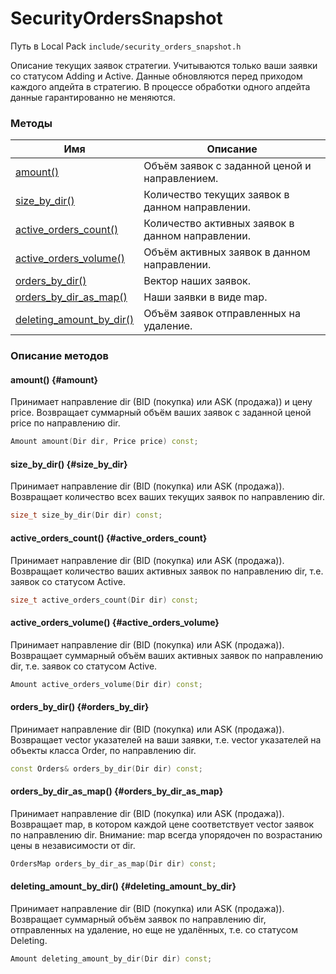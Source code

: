 # SecurityOrdersSnapshot

Путь в Local Pack `include/security_orders_snapshot.h`

Описание текущих заявок стратегии.
Учитываются только ваши заявки со статусом Adding и Active.
Данные обновляются перед приходом каждого апдейта в стратегию.
В процессе обработки одного апдейта данные гарантированно не меняются.

### Методы

| Имя | Описание |
| --- | --- |
| [amount()](#amount) | Объём заявок с заданной ценой и направлением. |
| [size_by_dir()](#size_by_dir) | Количество текущих заявок в данном направлении. |
| [active_orders_count()](#active_orders_count) | Количество активных заявок в данном направлении. |
| [active_orders_volume()](#active_orders_volume) | Объём активных заявок в данном направлении. |
| [orders_by_dir()](#orders_by_dir) | Вектор наших заявок. |
| [orders_by_dir_as_map()](#orders_by_dir_as_map) | Наши заявки в виде map. |
| [deleting_amount_by_dir()](#deleting_amount_by_dir) | Объём заявок отправленных на удаление. |

### Описание методов

#### amount() {#amount}

Принимает направление dir (BID (покупка) или ASK (продажа)) и цену price.
Возвращает суммарный объём ваших заявок с заданной ценой price по направлению dir.

```c++
Amount amount(Dir dir, Price price) const;
```

#### size_by_dir() {#size_by_dir}

Принимает направление dir (BID (покупка) или ASK (продажа)).
Возвращает количество всех ваших текущих заявок по направлению dir.

```c++
size_t size_by_dir(Dir dir) const;
```

#### active_orders_count() {#active_orders_count}

Принимает направление dir (BID (покупка) или ASK (продажа)).
Возвращает количество ваших активных заявок по направлению dir, т.е. заявок со статусом Active.

```c++
size_t active_orders_count(Dir dir) const;
```

#### active_orders_volume() {#active_orders_volume}

Принимает направление dir (BID (покупка) или ASK (продажа)).
Возвращает суммарный объём ваших активных заявок по направлению dir, т.е. заявок со статусом Active.

```c++
Amount active_orders_volume(Dir dir) const;
```

#### orders_by_dir() {#orders_by_dir}

Принимает направление dir (BID (покупка) или ASK (продажа)).
Возвращает vector указателей на ваши заявки, т.е. vector указателей на объекты класса Order, по направлению dir.

```c++
const Orders& orders_by_dir(Dir dir) const;
```

#### orders_by_dir_as_map() {#orders_by_dir_as_map}

Принимает направление dir (BID (покупка) или ASK (продажа)).
Возвращает map, в котором каждой цене соответствует vector заявок по направлению dir.
Внимание: map всегда упорядочен по возрастанию цены в независимости от dir.

```c++
OrdersMap orders_by_dir_as_map(Dir dir) const;
```

#### deleting_amount_by_dir() {#deleting_amount_by_dir}

Принимает направление dir (BID (покупка) или ASK (продажа)).
Возвращает суммарный объём заявок по направлению dir, отправленных на удаление, но еще не удалённых, т.е. со статусом Deleting.

```c++
Amount deleting_amount_by_dir(Dir dir) const;
```
